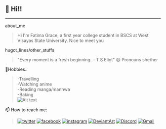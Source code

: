 ## :wave: Hi!!
***
about_me
>  Hi I'm Fatima Grace, a first year college student in BSCS at West Visayas State University. Nice to meet you

hugot_lines/other_stuffs
> "Every moment is a fresh beginning. – T.S Eliot"
😄 Pronouns 
>she/her

🏇Hobbies..
   > -Travelling\
    -Watching anime\
    -Reading manga/manhwa\
    -Baking\
![Alt text](http://i.imgur.com/dbrWkYU.gif)

:mailbox: How to reach me:
>[![twitter](https://img.shields.io/badge/twitter-1DA1F2?style=for-the-badge&logo=twitter&logoColor=white)](https://twitter.com/Didaygrace770)
[![facebook](https://img.shields.io/badge/Facebook-1877F2?style=for-the-badge&logo=facebook&logoColor=white)](https://web.facebook.com/fatimagrace.apinan.5)
[![instagram](https://img.shields.io/badge/Instagram-E4405F?style=for-the-badge&logo=instagram&logoColor=white)](https://www.instagram.com/thats.grazy.grace)
[![DeviantArt](https://img.shields.io/badge/DeviantArt-05CC47?style=for-the-badge&logo=deviantart&logoColor=white)](https://www.deviantart.com/freyrgrace)
[![Discord](https://img.shields.io/badge/Discord-5865F2?style=for-the-badge&logo=discord&logoColor=white)](https://discord.com/channels/@[3VE]FreyaGrace#0548)
[![Gmail](https://img.shields.io/badge/Gmail-D14836?style=for-the-badge&logo=gmail&logoColor=white)](mailto:email:fatimagrace.apinan@wvsu.edu.ph)
